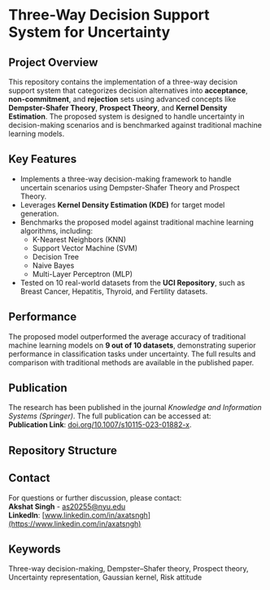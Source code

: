 # Three-Way Decision Support System for Uncertainty

## Project Overview
This repository contains the implementation of a three-way decision support system that categorizes decision alternatives into **acceptance**, **non-commitment**, and **rejection** sets using advanced concepts like **Dempster-Shafer Theory**, **Prospect Theory**, and **Kernel Density Estimation**. The proposed system is designed to handle uncertainty in decision-making scenarios and is benchmarked against traditional machine learning models.

## Key Features
- Implements a three-way decision-making framework to handle uncertain scenarios using Dempster-Shafer Theory and Prospect Theory.
- Leverages **Kernel Density Estimation (KDE)** for target model generation.
- Benchmarks the proposed model against traditional machine learning algorithms, including:
  - K-Nearest Neighbors (KNN)
  - Support Vector Machine (SVM)
  - Decision Tree
  - Naive Bayes
  - Multi-Layer Perceptron (MLP)
- Tested on 10 real-world datasets from the **UCI Repository**, such as Breast Cancer, Hepatitis, Thyroid, and Fertility datasets.

## Performance
The proposed model outperformed the average accuracy of traditional machine learning models on **9 out of 10 datasets**, demonstrating superior performance in classification tasks under uncertainty. The full results and comparison with traditional methods are available in the published paper.

## Publication
The research has been published in the journal *Knowledge and Information Systems (Springer)*. The full publication can be accessed at:  
**Publication Link**: [doi.org/10.1007/s10115-023-01882-x](https://doi.org/10.1007/s10115-023-01882-x).

## Repository Structure

## Contact
For questions or further discussion, please contact:  
**Akshat Singh** - as20255@nyu.edu  
**LinkedIn**: [www.linkedin.com/in/axatsngh](https://www.linkedin.com/in/axatsngh)

## Keywords
Three-way decision-making, Dempster–Shafer theory, Prospect theory, Uncertainty representation, Gaussian kernel, Risk attitude
